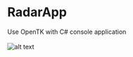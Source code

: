 # RadarApp
Use OpenTK with C# console application
<br/>
<br/>
![alt text](https://github.com/Rendyscarlet123/RadarApp/blob/main/Example%20Program/RadarApp.PNG)
